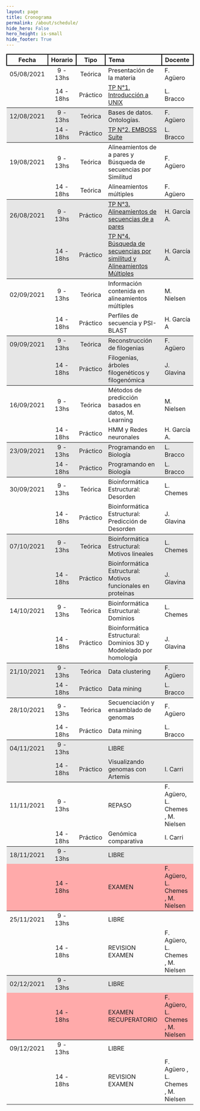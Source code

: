 ```yaml
---
layout: page
title: Cronograma
permalink: /about/schedule/
hide_hero: False
hero_height: is-small
hide_footer: True
---
```


<style>
    .table td {
        max-width:500px;
    }

    .content table th{
        background: #dedede;
    }

    .table thead th {
        border: 2px solid black
    }

    .table tr:nth-child(3) { background: #e6e6e6ff; }
    .table tr:nth-child(4) { background: #e6e6e6ff; }
    .table tr:nth-child(3) { border-top: 1.5px solid black; }
    .table tr:nth-child(4) { border-bottom: 1.5px solid black; }

    .table tr:nth-child(7) { background: #e6e6e6ff; }
    .table tr:nth-child(8) { background: #e6e6e6ff; }
    .table tr:nth-child(7) { border-top: 1.5px solid black; }
    .table tr:nth-child(8) { border-bottom: 1.5px solid black; }

    .table tr:nth-child(11) { background: #e6e6e6ff; }
    .table tr:nth-child(12) { background: #e6e6e6ff; }
    .table tr:nth-child(11) { border-top: 1.5px solid black; }
    .table tr:nth-child(12) { border-bottom: 1.5px solid black; }

    .table tr:nth-child(15) { background: #e6e6e6ff; }
    .table tr:nth-child(16) { background: #e6e6e6ff; }
    .table tr:nth-child(15) { border-top: 1.5px solid black; }
    .table tr:nth-child(16) { border-bottom: 1.5px solid black; }

    .table tr:nth-child(19) { background: #e6e6e6ff; }
    .table tr:nth-child(20) { background: #e6e6e6ff; }
    .table tr:nth-child(19) { border-top: 1.5px solid black; }
    .table tr:nth-child(20) { border-bottom: 1.5px solid black; }

    .table tr:nth-child(23) { background: #e6e6e6ff; }
    .table tr:nth-child(24) { background: #e6e6e6ff; }
    .table tr:nth-child(23) { border-top: 1.5px solid black; }
    .table tr:nth-child(24) { border-bottom: 1.5px solid black; }

    .table tr:nth-child(27) { background: #e6e6e6ff; }
    .table tr:nth-child(28) { background: #e6e6e6ff; }
    .table tr:nth-child(27) { border-top: 1.5px solid black; }
    .table tr:nth-child(28) { border-bottom: 1.5px solid black; }

    .table tr:nth-child(31) { background: #e6e6e6ff; }
    .table tr:nth-child(32) { background: #ffaaaaff; }
    .table tr:nth-child(31) { border-top: 1.5px solid black; }
    .table tr:nth-child(32) { border-bottom: 1.5px solid black; }

    .table tr:nth-child(35) { background: #e6e6e6ff; }
    .table tr:nth-child(36) { background: #ffaaaaff; }
    .table tr:nth-child(35) { border-top: 1.5px solid black; }
    .table tr:nth-child(36) { border-bottom: 1.5px solid black; }

</style>

<div class="table">

|**Fecha** |   **Horario**   |  **Tipo**    |   **Tema**	|   **Docente** |
|:-------:|:-----------:|:-----------:|:-----------|:-----------|
|05/08/2021 |  9 - 13hs| Teórica | Presentación de la materia | F. Agüero |
|           | 14 - 18hs| Práctico| [TP N°1. Introducción a UNIX](/introduccion-bioinformatica/TPs/Unix/)	| L. Bracco |
|12/08/2021 |  9 - 13hs| Teórica |	Bases de datos. Ontologías.	| F. Agüero |
|           | 14 - 18hs| Práctico| [TP N°2. EMBOSS Suite](/introduccion-bioinformatica/TPs/EMBOSS/) | L. Bracco |
|19/08/2021 |  9 - 13hs| Teórica |	Alineamientos de a pares y Búsqueda de secuencias por Similitud |	F. Agüero |
|           | 14 - 18hs| Teórica |	Alineamientos múltiples	| F. Agüero |
|26/08/2021 |  9 - 13hs| Práctico |	[TP N°3. Alineamientos de secuencias de a pares](/introduccion-bioinformatica/TPs/alineamiento_pares/) | H. García A. |
|           | 14 - 18hs| Práctico |	[TP N°4. Búsqueda de secuencias por similitud y Alineamientos Múltiples](/introduccion-bioinformatica/TPs/busqueda_secuencias/) | H. García A. |
|02/09/2021 |  9 - 13hs| Teórica |	Información contenida en alineamientos múltiples |	M. Nielsen |
|           | 14 - 18hs| Práctico |	Perfiles de secuencia y PSI-BLAST |	H. García A |
|09/09/2021 |  9 - 13hs| Teórica | Reconstrucción de filogenias	| F. Agüero |
|           | 14 - 18hs| Práctico |	Filogenias, árboles filogenéticos y filogenómica |	J. Glavina |
|16/09/2021 |  9 - 13hs| Teórica |	Métodos de predicción basados en datos, M. Learning	 | M. Nielsen |
|           | 14 - 18hs| Práctico |	HMM y Redes neuronales	| H. García A. | 
|23/09/2021 |  9 - 13hs| Práctico |	Programando en Biología	| L. Bracco |
|           | 14 - 18hs| Práctico |	Programando en Biología	| L. Bracco |
|30/09/2021 |  9 - 13hs| Teórica |	Bioinformática Estructural: Desorden |	L. Chemes |
|           | 14 - 18hs| Práctico |	Bioinformática Estructural:  Predicción de Desorden	| J. Glavina |
|07/10/2021 |  9 - 13hs | Teórica |	Bioinformática Estructural:  Motivos lineales |	L. Chemes |
|           | 14 - 18hs| Práctico |	Bioinformática Estructural:  Motivos funcionales en proteínas |	J. Glavina |
|14/10/2021 |  9 - 13hs| Teórica |	Bioinformática Estructural: Dominios |	L. Chemes |
|           | 14 - 18hs| Práctico | Bioinformática Estructural: Dominios 3D y Modelelado por homología |	J. Glavina |
|21/10/2021 |  9 - 13hs| Teórica |	Data clustering	| F. Agüero |
|           | 14 - 18hs| Práctico |	Data mining	| L. Bracco |
|28/10/2021 |  9 - 13hs| Teórica | Secuenciación y ensamblado de genomas |	F. Agüero |
|           | 14 - 18hs| Práctico |	Data mining	                     | L. Bracco |
|04/11/2021 |  9 - 13hs|          | LIBRE                            |           |
|           | 14 - 18hs| Práctico |	Visualizando genomas con Artemis |	I. Carri |
|11/11/2021 |  9 - 13hs|          |	REPASO	                         |F. Agüero, L. Chemes , M. Nielsen |
|           | 14 - 18hs| Práctico |	Genómica comparativa |	I. Carri |
|18/11/2021 |  9 - 13hs|          | LIBRE ||	
|       	| 14 - 18hs|          |	EXAMEN	                         |F. Agüero, L. Chemes , M. Nielsen |
|25/11/2021 |  9 - 13hs|          | LIBRE                            |           |
|           | 14 - 18hs|          |	REVISION EXAMEN                  |F. Agüero, L. Chemes , M. Nielsen |
|02/12/2021 |  9 - 13hs|          | LIBRE                            |           |
|           | 14 - 18hs|          |	EXAMEN RECUPERATORIO             |F. Agüero, L. Chemes , M. Nielsen |
|09/12/2021 |  9 - 13hs|          | LIBRE                            |           |
|           | 14 - 18hs|          |	REVISION EXAMEN                  |F. Agüero , L. Chemes , M. Nielsen |

</div>